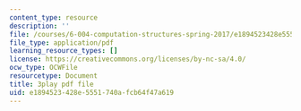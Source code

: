 ```yaml
---
content_type: resource
description: ''
file: /courses/6-004-computation-structures-spring-2017/e1894523428e5551740afcb64f47a619_sz4kq_ltDrM.pdf
file_type: application/pdf
learning_resource_types: []
license: https://creativecommons.org/licenses/by-nc-sa/4.0/
ocw_type: OCWFile
resourcetype: Document
title: 3play pdf file
uid: e1894523-428e-5551-740a-fcb64f47a619
---
```

